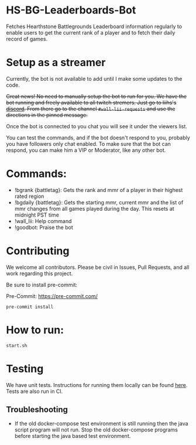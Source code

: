 # HS-BG-Leaderboards-Bot

Fetches Hearthstone Battlegrounds Leaderboard information regularly to enable users to get the current rank of a player and to fetch their daily record of games.

# Setup as a streamer

Currently, the bot is not available to add until I make some updates to the code.

~~Great news! No need to manually setup the bot to run for you. We have the bot running and freely available to all twitch stremers. Just go to liihs's [discord](https://discord.com/invite/C6NguFf). From there go to the channel `#wall-lii-requests` and use the directions in the pinned message.~~

Once the bot is connected to you chat you will see it under the viewers list.

You can test the commands, and if the bot doesn't respond to you, probably you have followers only chat enabled. To make sure that the bot can respond, you can make him a VIP or Moderator, like any other bot.

# Commands:

- !bgrank {battletag}: Gets the rank and mmr of a player in their highest rated region
- !bgdaily {battletag}: Gets the starting mmr, current mmr and the list of mmr changes from all games played during the day. This resets at midnight PST time
- !wall_lii: Help command
- !goodbot: Praise the bot

# Contributing

We welcome all contributors. Please be civil in Issues, Pull Requests, and all work regarding this project.

Be sure to install pre-commit:

Pre-Commit: https://pre-commit.com/

```
pre-commit install
```

# How to run:

`start.sh`

# Testing

We have unit tests. Instructions for running them locally can be found [here](./test). Tests are also run in CI.

## Troubleshooting

- If the old docker-compose test environment is still running then the java script program will not run. Stop the old docker-compose programs before starting the java based test environment.
